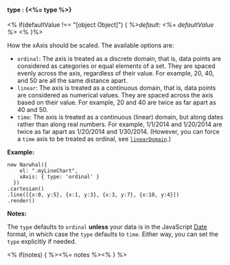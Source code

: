 #### **type** : {<%= type %>}

<% if(defaultValue !== "[object Object]") { %>*default: <%= defaultValue %>* <% }%>

How the xAxis should be scaled. The available options are:

* `ordinal`: The axis is treated as a discrete domain, that is, data points are considered as categories or equal elements of a set. They are spaced evenly across the axis, regardless of their value. For example, 20, 40, and 50 are all the same distance apart.
* `linear`: The axis is treated as a continuous domain, that is, data points are considered as numerical values. They are spaced across the axis based on their value. For example, 20 and 40 are twice as far apart as 40 and 50.
* `time`: The axis is treated as a continuous (linear) domain, but along dates rather than along real numbers. For example, 1/1/2014 and 1/20/2014 are twice as far apart as 1/20/2014 and 1/30/2014. (However, you can force a `time` axis to be treated as ordinal, see [`linearDomain`](#config_config.xAxis.linearDomain).)

**Example:**

	new Narwhal({
	    el: ".myLineChart",
	    xAxis: { type: 'ordinal' }
	  })
	.cartesian()
	.line([{x:0, y:5}, {x:1, y:3}, {x:3, y:7}, {x:10, y:4}])
	.render()

**Notes:**

The `type` defaults to `ordinal` **unless** your data is in the JavaScript [Date](http://www.w3schools.com/jsref/jsref_obj_date.asp) format, in which case the `type` defaults to `time`. Either way, you can set the `type` explicitly if needed.


<% if(notes) { %><%= notes %><% } %>

